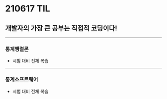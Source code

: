 # 210617 TIL
## 개발자의 가장 큰 공부는 직접적 코딩이다!
-----------------
### 통계행렬론
  * 시험 대비 전체 복습
-----------------
### 통계소프트웨어
  * 시험 대비 전체 복습
